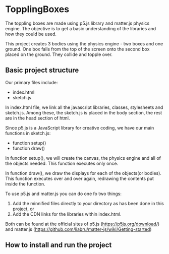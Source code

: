 # TopplingBoxes

The toppling boxes are made using p5.js library and matter.js physics engine. The objective is to get a basic understanding of the libraries and how they could be used.

This project creates 3 bodies using the physics engine - two boxes and one ground. One box falls from the top of the screen onto the second box placed on the ground. They collide and topple over.


## Basic project structure

Our primary files include:
* index.html
* sketch.js

In index.html file, we  link all the javascript libraries, classes, stylesheets and sketch.js. Among these, the sketch.js is placed in the body section, the rest are in the head section of html.

Since p5.js is a JavaScript library for creative coding, we have our main functions in sketch.js:
* function setup()
* function draw()

In function setup(), we will create the canvas, the physics engine and all of the objects needed. This function executes only once.

In function draw(), we draw the displays for each of the objects(or bodies). This function executes over and over again, redrawing the contents put inside the function.

To use p5.js and matter.js you can do one fo two things:
1. Add the minnified files directly to your directory as has been done in this project, or
2. Add the CDN links for the libraries within index.html.

Both can be found at the official sites of p5.js (https://p5js.org/download/) and matter.js (https://github.com/liabru/matter-js/wiki/Getting-started)


## How to install and run the project
